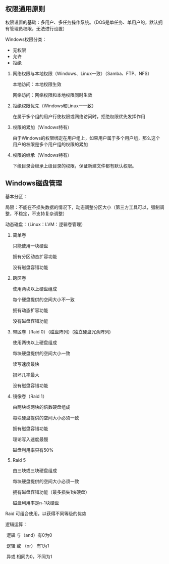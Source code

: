 ## 权限通用原则

权限设置的基础：多用户、多任务操作系统。（DOS是单任务、单用户的，默认拥有管理员权限，无法进行设置）

Windows权限分类：

* 无权限
* 允许
* 拒绝

1.  网络权限与本地权限（Windows、Linux一致）（Samba、FTP、NFS）

    本地访问：本地权限生效

    网络访问：网络权限和本地权限同时生效

2.  拒绝权限优先（Windows和Linux一一致）

    在属于多个组的用户行使权限或网络访问时，拒绝权限优先发挥作用

3.  权限的累加（Windows特有）

    由于Windows的权限绑定在用户组上，如果用户属于多个用户组，那么这个用户的权限是多个用户组的权限的累加

4.  权限的继承（Windows特有）

    下级目录会继承上级目录的权限，保证新建文件都有默认权限。

## Windows磁盘管理

基本分区：

局限：不能在不损失数据的情况下，动态调整分区大小（第三方工具可以，强制调整，不稳定，不支持复杂调整）

动态磁盘：（Linux：LVM：逻辑卷管理）

1.  简单卷

    只能使用一块硬盘

    拥有分区动态扩容功能

    没有磁盘容错功能

2.  跨区卷

    使用两块以上硬盘组成

    每个硬盘提供的空间大小不一致

    拥有动态扩容功能

    没有磁盘容错功能

3.  带区卷（Raid 0）（磁盘阵列）(独立硬盘冗余阵列)

    使用两快以上硬盘组成

    每块硬盘提供的空间大小一致

    读写速度最快

    损坏几率最大

    没有磁盘容错功能

4.  镜像卷（Raid 1）

    由两块或两块的倍数硬盘组成

    每块硬盘提供的空间大小必须一致

    拥有磁盘容错功能

    理论写入速度最慢

    磁盘利用率只有50%

5.  Raid 5

    由三块或三块硬盘组成

    每块硬盘提供的空间大小必须一致

    拥有磁盘容错功能（最多损失1块硬盘）

    磁盘利用率是n-1块硬盘

Raid 可组合使用，以获得不同等级的优势

逻辑运算：

​	逻辑 与（and）有0为0

​	逻辑 或 （or） 有1为1

​	异或 相同为0，不同为1

